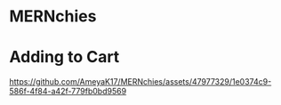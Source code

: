 # MERNchies

# Adding to Cart


https://github.com/AmeyaK17/MERNchies/assets/47977329/1e0374c9-586f-4f84-a42f-779fb0bd9569

